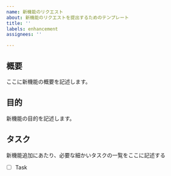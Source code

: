 ```yaml
---
name: 新機能のリクエスト
about: 新機能のリクエストを提出するためのテンプレート
title: ''
labels: enhancement
assignees: ''

---
```


## 概要

ここに新機能の概要を記述します。

## 目的

新機能の目的を記述します。

## タスク

新機能追加にあたり、必要な細かいタスクの一覧をここに記述する

- [ ] Task
